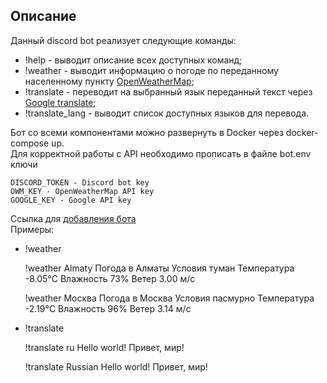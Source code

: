 ## Описание
Данный discord bot реализует следующие команды:
- !help - выводит описание всех доступных команд;
- !weather - выводит информацию о погоде по переданному населенному пункту [OpenWeatherMap](https://openweathermap.org/);
- !translate - переводит на выбранный язык переданный текст через [Google translate](https://translate.google.com/);
- !translate_lang - выводит список доступных языков для перевода.

Бот со всеми компонентами можно развернуть в Docker через docker-compose up.  
Для корректной работы с API необходимо прописать в файле bot.env ключи
   
    DISCORD_TOKEN - Discord bot key
    OWM_KEY - OpenWeatherMap API key
    GOOGLE_KEY - Google API key

Ссылка для [добавления бота](https://discord.com/api/oauth2/authorize?client_id=1202914737793278022&permissions=8&scope=bot)  
Примеры:
- !weather


    !weather Almaty
    Погода в Алматы
    Условия
    туман
    Температура
    -8.05°C
    Влажность
    73%
    Ветер
    3.00 м/c

    !weather Москва
    Погода в Москва
    Условия
    пасмурно
    Температура
    -2.19°C
    Влажность
    96%
    Ветер
    3.14 м/c


- !translate


    !translate ru Hello world!
    Привет, мир!

    !translate Russian Hello world!
    Привет, мир!
